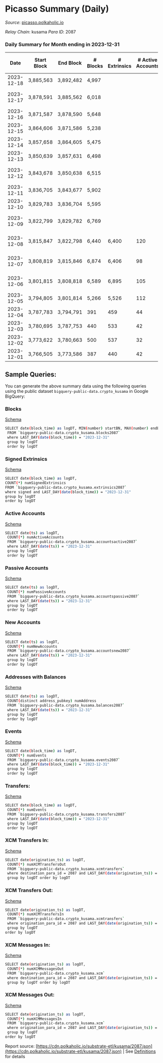 # Picasso Summary (Daily)

_Source_: [picasso.polkaholic.io](https://picasso.polkaholic.io)

*Relay Chain*: kusama
*Para ID*: 2087



### Daily Summary for Month ending in 2023-12-31


| Date    | Start Block | End Block | # Blocks | # Extrinsics | # Active Accounts | # Passive Accounts | # New Accounts | # Addresses | # Events  | # Transfers ($USD) | # XCM Transfers In ($USD) | # XCM Transfers Out ($USD) | # XCM In | # XCM Out | Issues |
|---------|-------------|-----------|----------|--------------|-------------------|--------------------|----------------|-------------|-----------|--------------------|---------------------------|----------------------------|----------|-----------|--------|
| 2023-12-18 | 3,885,563 | 3,892,482 | 4,997 |  |  |  |  |  |  |   | 33 ($23,551.66) | 37 ($13,232.58) | 48 | 50 |  |
| 2023-12-17 | 3,878,591 | 3,885,562 | 6,018 |  |  |  |  |  |  |   | 16 ($10,862.42) | 17 ($11,252.91) | 20 | 22 | 954 missing (13.69%) |
| 2023-12-16 | 3,871,587 | 3,878,590 | 5,648 |  |  |  |  |  |  |   | 25 ($20,818.50) | 24 ($20,945.42) | 30 | 28 |  |
| 2023-12-15 | 3,864,606 | 3,871,586 | 5,238 |  |  |  |  |  |  |   | 43 ($68,243.99) | 24 ($93,030.35) | 55 | 38 |  |
| 2023-12-14 | 3,857,658 | 3,864,605 | 5,475 |  |  |  |  |  |  |   | 26 ($37,027.96) | 24 ($11,836.43) | 48 | 26 |  |
| 2023-12-13 | 3,850,639 | 3,857,631 | 6,498 |  |  |  |  |  |  |   | 12 ($5,662.94) | 6 ($3,622.50) | 18 | 7 |  |
| 2023-12-12 | 3,843,678 | 3,850,638 | 6,515 |  |  |  |  |  |  |   | 6 ($2,908.72) | 5 ($1,699.89) | 10 | 6 | 446 missing (6.41%) |
| 2023-12-11 | 3,836,705 | 3,843,677 | 5,902 |  |  |  |  |  |  |   | 5 ($402.73) | 7 ($1,128.47) | 6 | 11 |  |
| 2023-12-10 | 3,829,783 | 3,836,704 | 5,595 |  |  |  |  | 4,433 |  |   | 11 ($3,283.52) | 11 ($3,429.90) | 11 | 14 |  |
| 2023-12-09 | 3,822,799 | 3,829,782 | 6,769 |  |  |  |  | 4,420 |  |   | 9 ($2,441.15) | 9 ($2,899.80) | 16 | 12 | 215 missing (3.08%) |
| 2023-12-08 | 3,815,847 | 3,822,798 | 6,440 | 6,400 | 120 | 39 | 9 | 4,408 | 80,327 | 10,968  | 7 ($1,537.83) | 9 ($2,095.17) | 14 | 9 | 512 missing (7.37%) |
| 2023-12-07 | 3,808,819 | 3,815,846 | 6,874 | 6,406 | 98 | 42 | 11 | 4,400 | 88,430 | 10,331  | 11 ($5,027.13) | 4 ($975.72) | 12 | 4 | 154 missing (2.19%) |
| 2023-12-06 | 3,801,815 | 3,808,818 | 6,589 | 6,895 | 105 | 39 | 9 | 4,390 | 91,417 | 11,593  | 5 ($2,258.20) | 8 ($7,646.89) | 8 | 9 | 415 missing (5.93%) |
| 2023-12-05 | 3,794,805 | 3,801,814 | 5,266 | 5,526 | 112 | 33 | 9 | 4,383 | 73,282 | 8,995  | 5 ($1,534.73) | 8 ($1,828.92) | 5 | 8 |  |
| 2023-12-04 | 3,787,783 | 3,794,791 | 391 | 459 | 44 | 10 | 12 | 4,374 | 4,981 | 561  | 9 ($1,979.43) | 4 ($680.56) | 9 | 15 |  |
| 2023-12-03 | 3,780,695 | 3,787,753 | 440 | 533 | 42 | 9 | 6 | 4,364 | 5,614 | 745  | 6 ($475.09) | 3 ($31.90) | 6 | 8 |  |
| 2023-12-02 | 3,773,622 | 3,780,663 | 500 | 537 | 32 | 7 | 8 | 4,359 | 5,833 | 820  | 3 ($266.02) | 3 ($291.93) | 4 | 8 |  |
| 2023-12-01 | 3,766,505 | 3,773,586 | 387 | 440 | 42 | 14 | 9 | 4,352 | 4,725 | 578  | 4 ($688.07) | 1  | 31 | 6 |  |

## Sample Queries:
You can generate the above summary data using the following queries using the public dataset `bigquery-public-data.crypto_kusama` in Google BigQuery:


### Blocks 

[Schema](https://github.com/colorfulnotion/substrate-etl/blob/main/schema/blocks.json)

```bash
SELECT date(block_time) as logDT, MIN(number) startBN, MAX(number) endBN, COUNT(*) numBlocks 
 FROM `bigquery-public-data.crypto_kusama.blocks2087`  
 where LAST_DAY(date(block_time)) = "2023-12-31" 
 group by logDT 
 order by logDT
```

### Signed Extrinsics 

[Schema](https://github.com/colorfulnotion/substrate-etl/blob/main/schema/extrinsics.json)

```bash
SELECT date(block_time) as logDT, 
COUNT(*) numSignedExtrinsics 
FROM `bigquery-public-data.crypto_kusama.extrinsics2087`  
where signed and LAST_DAY(date(block_time)) = "2023-12-31" 
group by logDT 
order by logDT
```

### Active Accounts 

[Schema](https://github.com/colorfulnotion/substrate-etl/blob/main/schema/accountsactive.json)

```bash
SELECT date(ts) as logDT, 
 COUNT(*) numActiveAccounts 
 FROM `bigquery-public-data.crypto_kusama.accountsactive2087` 
 where LAST_DAY(date(ts)) = "2023-12-31" 
 group by logDT 
 order by logDT
```

### Passive Accounts 

[Schema](https://github.com/colorfulnotion/substrate-etl/blob/main/schema/accountspassive.json)

```bash
SELECT date(ts) as logDT, 
 COUNT(*) numPassiveAccounts 
 FROM `bigquery-public-data.crypto_kusama.accountspassive2087` 
 where LAST_DAY(date(ts)) = "2023-12-31" 
 group by logDT 
 order by logDT
```

### New Accounts 

[Schema](https://github.com/colorfulnotion/substrate-etl/blob/main/schema/accountsnew.json)

```bash
SELECT date(ts) as logDT, 
 COUNT(*) numNewAccounts 
 FROM `bigquery-public-data.crypto_kusama.accountsnew2087` 
 where LAST_DAY(date(ts)) = "2023-12-31" 
 group by logDT
 order by logDT
```

### Addresses with Balances 

[Schema](https://github.com/colorfulnotion/substrate-etl/blob/main/schema/balances.json)

```bash
SELECT date(ts) as logDT,
 COUNT(distinct address_pubkey) numAddress 
 FROM `bigquery-public-data.crypto_kusama.balances2087` 
 where LAST_DAY(date(ts)) = "2023-12-31" 
 group by logDT 
 order by logDT
```

### Events 

[Schema](https://github.com/colorfulnotion/substrate-etl/blob/main/schema/events.json)

```bash
SELECT date(block_time) as logDT, 
 COUNT(*) numEvents 
 FROM `bigquery-public-data.crypto_kusama.events2087` 
 where LAST_DAY(date(block_time)) = "2023-12-31" 
 group by logDT 
 order by logDT
```

### Transfers:

[Schema](https://github.com/colorfulnotion/substrate-etl/blob/main/schema/transfers.json)

```bash
SELECT date(block_time) as logDT, 
 COUNT(*) numEvents 
 FROM `bigquery-public-data.crypto_kusama.transfers2087` 
 where LAST_DAY(date(block_time)) = "2023-12-31" 
 group by logDT 
 order by logDT
```

### XCM Transfers In: 

[Schema](https://github.com/colorfulnotion/substrate-etl/blob/main/schema/xcmtransfers.json)

```bash
SELECT date(origination_ts) as logDT, 
 COUNT(*) numXCMTransfersOut 
 FROM `bigquery-public-data.crypto_kusama.xcmtransfers` 
 where destination_para_id = 2087 and LAST_DAY(date(origination_ts)) = "2023-12-31" 
 group by logDT order by logDT
```

### XCM Transfers Out: 

[Schema](https://github.com/colorfulnotion/substrate-etl/blob/main/schema/xcmtransfers.json)

```bash
SELECT date(origination_ts) as logDT, 
 COUNT(*) numXCMTransfersIn 
 FROM `bigquery-public-data.crypto_kusama.xcmtransfers` 
 where origination_para_id = 2087 and LAST_DAY(date(origination_ts)) = "2023-12-31" 
 group by logDT 
order by logDT
```

### XCM Messages In: 

[Schema](https://github.com/colorfulnotion/substrate-etl/blob/main/schema/xcm.json)

```bash
SELECT date(origination_ts) as logDT, 
 COUNT(*) numXCMMessagesOut 
 FROM `bigquery-public-data.crypto_kusama.xcm` 
 where destination_para_id = 2087 and LAST_DAY(date(origination_ts)) = "2023-12-31" 
 group by logDT order by logDT
```

### XCM Messages Out: 

[Schema](https://github.com/colorfulnotion/substrate-etl/blob/main/schema/xcm.json)

```bash
SELECT date(origination_ts) as logDT, 
 COUNT(*) numXCMMessagesIn 
 FROM `bigquery-public-data.crypto_kusama.xcm` 
 where origination_para_id = 2087 and LAST_DAY(date(origination_ts)) = "2023-12-31" 
 group by logDT 
order by logDT
```


Report source: [https://cdn.polkaholic.io/substrate-etl/kusama/2087.json](https://cdn.polkaholic.io/substrate-etl/kusama/2087.json) | See [Definitions](/DEFINITIONS.md) for details
